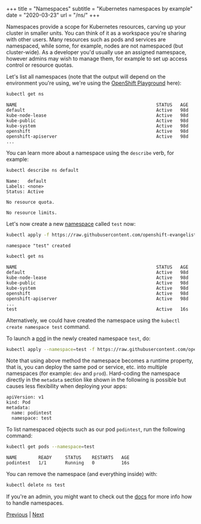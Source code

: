 +++
title = "Namespaces"
subtitle = "Kubernetes namespaces by example"
date = "2020-03-23"
url = "/ns/"
+++

Namespaces provide a scope for Kubernetes resources, carving up your cluster in smaller units. You can think of it
as a workspace you're sharing with other users. Many resources such as pods and
services are namespaced, while some, for example, nodes are not namespaced (but cluster-wide). As a developer you'd usually use an assigned namespace, however admins may wish to manage them, for example to set up access control or resource quotas.

Let's list all namespaces (note that the output will depend on the environment
you're using, we're using the [OpenShift Playground](../diy/) here):

```bash
kubectl get ns
```
```cat
NAME                                                    STATUS   AGE
default                                                 Active   98d
kube-node-lease                                         Active   98d
kube-public                                             Active   98d
kube-system                                             Active   98d
openshift                                               Active   98d
openshift-apiserver                                     Active   98d
...
```

You can learn more about a namespace using the `describe` verb, for example:

```bash
kubectl describe ns default
```
```cat
Name:   default
Labels: <none>
Status: Active

No resource quota.

No resource limits.
```

Let's now create a new [namespace](https://github.com/openshift-evangelists/kbe/blob/main/specs/ns/ns.yaml)
called `test` now:

```bash
kubectl apply -f https://raw.githubusercontent.com/openshift-evangelists/kbe/main/specs/ns/ns.yaml
```
```cat
namespace "test" created
```
```bash
kubectl get ns
```
```cat
NAME                                                    STATUS   AGE
default                                                 Active   98d
kube-node-lease                                         Active   98d
kube-public                                             Active   98d
kube-system                                             Active   98d
openshift                                               Active   98d
openshift-apiserver                                     Active   98d
...
test                                                    Active   16s
```

Alternatively, we could have created the namespace using the `kubectl create namespace test` command.

To launch a [pod](https://github.com/openshift-evangelists/kbe/blob/main/specs/ns/pod.yaml) in
the newly created namespace `test`, do:

```bash
kubectl apply --namespace=test -f https://raw.githubusercontent.com/openshift-evangelists/kbe/main/specs/ns/pod.yaml
```

Note that using above method the namespace becomes a runtime property, that is,
you can deploy the same pod or service, etc. into multiple
namespaces (for example: `dev` and `prod`). Hard-coding the
namespace directly in the `metadata` section like shown in the following is possible but causes less flexibility when deploying your apps:

```cat
apiVersion: v1
kind: Pod
metadata:
  name: podintest
  namespace: test
```

To list namespaced objects such as our pod `podintest`, run the following command:

```bash
kubectl get pods --namespace=test
```
```cat
NAME        READY     STATUS    RESTARTS   AGE
podintest   1/1       Running   0          16s
```

You can remove the namespace (and everything inside) with:

```bash
kubectl delete ns test
```

If you're an admin, you might want to check out the [docs](https://kubernetes.io/docs/tasks/administer-cluster/namespaces/)
for more info how to handle namespaces.

[Previous](../envs) | [Next](../volumes)
